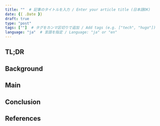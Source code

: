 ```yaml
---
title: ""  # 記事のタイトルを入力 / Enter your article title (日本語OK)
date: {{ .Date }}
draft: true
type: "post"
tags: [""]  # タグをカンマ区切りで追加 / Add tags (e.g. ["tech", "hugo"])
language: "ja"  # 言語を指定 / Language: "ja" or "en"
---
```


## TL;DR

<!-- 3行以内で記事の要点をまとめる / Summarize in 3 lines or less -->

## Background

<!-- なぜこの記事を書いたか、背景や動機 / Why you wrote this, background and motivation -->

## Main

<!-- メインコンテンツ、詳細な説明 / Main content and detailed explanation -->

## Conclusion

<!-- 結論、学んだこと、次のステップ / Conclusion, lessons learned, next steps -->

## References

<!-- 参考リンク、関連記事 / Reference links and related articles -->
